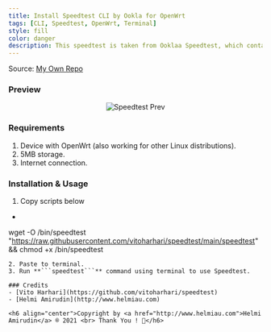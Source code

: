 ```yaml
---
title: Install Speedtest CLI by Ookla for OpenWrt
tags: [CLI, Speedtest, OpenWrt, Terminal]
style: fill
color: danger
description: This speedtest is taken from Ooklaa Speedtest, which contain link after test.
---
```


Source: [My Own Repo](https://github.com/helmiau/openwrt-config/blob/main/README.md#install-speedtest-by-ookla)

### Preview
<p align="center">
  <img src="https://user-images.githubusercontent.com/20932301/112409164-8d712c00-8d4b-11eb-9e1a-54a32c9b0b3d.png" alt="Speedtest Prev"/>
</p>

### Requirements
1. Device with OpenWrt (also working for other Linux distributions).
2. 5MB storage.
3. Internet connection.

### Installation & Usage
1. Copy scripts below
  - ```
wget -O /bin/speedtest "https://raw.githubusercontent.com/vitoharhari/speedtest/main/speedtest" && chmod +x /bin/speedtest
```
2. Paste to terminal.
3. Run **```speedtest```** command using terminal to use Speedtest.

### Credits
- [Vito Harhari](https://github.com/vitoharhari/speedtest)
- [Helmi Amirudin](http://www.helmiau.com)

<h6 align="center">Copyright by <a href="http://www.helmiau.com">Helmi Amirudin</a> ® 2021 <br> Thank You ! 🤝</h6>
